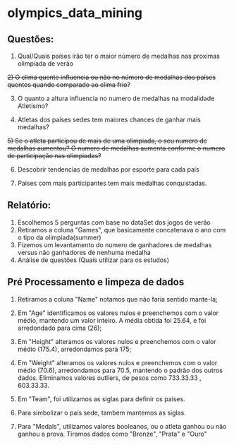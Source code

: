 # olympics_data_mining

## Questões:

1) Qual/Quais países irão ter o maior número de medalhas nas proximas olimpiada de verão 

~~2) O clima quente influencia ou não no número de medalhas dos países quentes quando comparado ao clima frio?~~

3) O quanto a altura influencia no numero de medalhas na modalidade Atletismo?

4) Atletas dos países sedes tem maiores chances de ganhar mais medalhas?

~~5) Se o atleta participou de mais de uma olimpiada, o seu numero de medalhas aumentou? O numero de medalhas aumenta conforme o numero de participação nas olimpiadas?~~

6) Descobrir tendencias de medalhas por esporte para cada país

7) Paises com mais participantes tem mais medalhas conquistadas.

## Relatório:

1) Escolhemos 5 perguntas com base no dataSet dos jogos de verão
2) Retiramos a coluna "Games", que basicamente concatenava o ano com o tipo da olimpiada(summer)
3) Fizemos um levantamento do numero de ganhadores de medalhas versus não ganhadores de nenhuma medalha
4) Análise de questões (Quais utilizar para os estudos)

## Pré Processamento e limpeza de dados

1) Retiramos a coluna "Name" notamos que não faria sentido mante-la;

2) Em "Age" identificamos os valores nulos e preenchemos com o valor médio, mantendo um valor inteiro. A média obtida foi 25.64, e foi arredondado para cima (26);

3) Em "Height" alteramos os valores nulos e preenchemos com o valor médio (175.4), arredondamos para  175;

4) Em "Weight" alteramos os valores nulos e preenchemos com o valor médio (70.6), arredondamos para 70.5, mantendo o padrão dos outros dados. Eliminamos valores outliers, de pesos como 733.33.33 , 603.33.33.

5) Em "Team", foi utilizamos as siglas para definir os países. 

6) Para simbolizar o país sede, também mantemos as siglas.

7) Para "Medals", utilizamos valores booleanos, ou o atleta ganhou ou não ganhou a prova. Tiramos dados como "Bronze", "Prata" e "Ouro"


